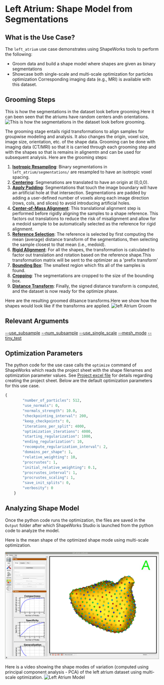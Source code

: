 # Left Atrium: Shape Model from Segmentations

## What is the Use Case? 


The `left_atrium` use case demonstrates using ShapeWorks tools to perform the following:
- Groom data and build a shape model where shapes are given as binary segmentations
- Showcase both single-scale and multi-scale optimization for particles optimization
Corresponding imaging data (e.g., MRI) is available with this dataset.

## Grooming Steps
This is how the segmentations in the dataset look before grooming.Here it can been seen that the atriums have random centers andn orientations.![This is how the segmentations in the dataset look before grooming.](https://sci.utah.edu/~shapeworks/doc-resources/pngs/left_atrium_pre_groom.png)

The grooming stage entails rigid transformations to align samples for groupwise modeling and analysis. It also changes the origin, voxel size, image size, orientation, etc. of the shape data. Grooming can be done with imaging data (CT/MRI) so that it is carried through each grooming step and with the shapes so that is remains in alignemtn and can be used for subsequent analysis. Here are the grooming steps:

1. [**Isotropic Resampling**](../../workflow/groom.md#resampling-images-and-segmentations): Binary segmentations in `left_atrium/segmentations/` are resampled to have an isotropic voxel spacing.
2. [**Centering**](../../workflow/groom.md#aligning-segmentations): Segmenations are translated to have an origin at (0,0,0).
3. [**Apply Padding**](../../workflow/groom.md#cropping-and-padding-segmentations): Segmentations that touch the image boundary will have an artificial hole at that intersection. Segmentations are padded by adding a user-defined number of voxels along each image direction (rows, cols, and slices) to avoid introducing artificial holes.
4. [**Center-of-Mass Alignment**](../../workflow/groom.md#aligning-segmentations): This translational alignment step is performed before rigidly aligning the samples to a shape reference. This factors out translations to reduce the risk of misalignment and allow for a medoid sample to be automatically selected as the reference for rigid alignment.
5. [**Reference Selection**](../../workflow/groom.md#aligning-segmentations): The reference is selected by first computing the mean (average) distance transform of the segmentations, then selecting the sample closest to that mean (i.e., medoid).
6. [**Rigid Alignment**](../../workflow/groom.md#aligning-segmentations): For all the shapes, the transformation is calculated to factor out translation and rotation based on the reference shape.This transformation matrix will be sent to the optimizer as a 'prefix transform'
7. [**Bounding Box**](../../workflow/groom.md#cropping-and-padding-segmentations): The smallest region which fits all of the samples is found.
8. [**Cropping**](../../workflow/groom.md#cropping-and-padding-segmentations): The segmentations are cropped to the size of the bounding box.
9. [**Distance Transform**](../../workflow/groom.md#converting-segmentations-to-smooth-signed-distance-transforms): Finally, the signed distance transform is computed, and the dataset is now ready for the optimize phase.

Here are the resulting groomed ditsance transforms.Here we show how the shapes would look like if the transforms are applied.
![left Atrium Groom](https://sci.utah.edu/~shapeworks/doc-resources/pngs/left_atrium_post_groom.png)

## Relevant Arguments
[--use_subsample](../use-cases.md#-use_subsample)
[--num_subsample](../use-cases.md#-use_subsample)
[--use_single_scale](../use-cases.md#-use_single_scale)
[--mesh_mode](../use-cases.md#-mesh_mode)
[--tiny_test](../use-cases.md#-tiny_test)

## Optimization Parameters
The python code for the use case calls the `optimize` command of ShapeWorks which reads the project sheet with the shape filenames and optimization parameter values. See [Project excel file](../../workflow/parameters.md#project-excel-file) for details regarding creating the project sheet.
Below are the default optimization parameters for this use case.

```python
{
        "number_of_particles": 512,
        "use_normals": 0,
        "normals_strength": 10.0,
        "checkpointing_interval": 200,
        "keep_checkpoints": 0,
        "iterations_per_split": 4000,
        "optimization_iterations": 4000,
        "starting_regularization": 1000,
        "ending_regularization": 10,
        "recompute_regularization_interval": 2,
        "domains_per_shape": 1,
        "relative_weighting": 10,
        "procrustes": 1,
        "initial_relative_weighting": 0.1,
        "procrustes_interval": 1,
        "procrustes_scaling": 1,
        "save_init_splits": 0,
        "verbosity": 0
    }
```
## Analyzing Shape Model
Once the python code runs the optimization, the files are saved in the `Output` folder after which ShapeWorks Studio is launched from the python code to analyze the model. 

Here is the mean shape of the optimized shape mode using multi-scale optimization.
     
![left Atrium Multi-scale](../../img/use-cases/leftatrium_multiscale.png)

Here is a video showing the shape modes of variation (computed using principal component analysis - PCA) of the left atrium dataset using multi-scale optimization.
![Left Atrium Model](https://sci.utah.edu/~shapeworks/doc-resources/gifs/leftatrium_multiscale_pca.gif)
